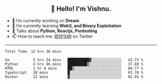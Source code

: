 <h2 align="center">👋 Hello! I'm Vishnu.</h2>


- 🔭 I’m currently working on **Dream**
- 🌱 I’m currently learning **Web3, and Binary Exploitation**
- 💬 Talks about **Python, Reactjs, Pentesting**
- 📫 How to reach me: [@5P34R](https://twitter.com/Vishnu27302693) on Twitter

---
<!--START_SECTION:waka-->

```text
Total Time: 12 hrs 36 mins

Go           5 hrs 24 mins   ██████████▓░░░░░░░░░░░░░░   42.73 %
Python       4 hrs 46 mins   █████████▒░░░░░░░░░░░░░░░   37.69 %
HTML         1 hr 6 mins     ██▒░░░░░░░░░░░░░░░░░░░░░░   08.77 %
TypeScript   28 mins         █░░░░░░░░░░░░░░░░░░░░░░░░   03.70 %
Docker       22 mins         ▓░░░░░░░░░░░░░░░░░░░░░░░░   02.91 %
```

<!--END_SECTION:waka-->
